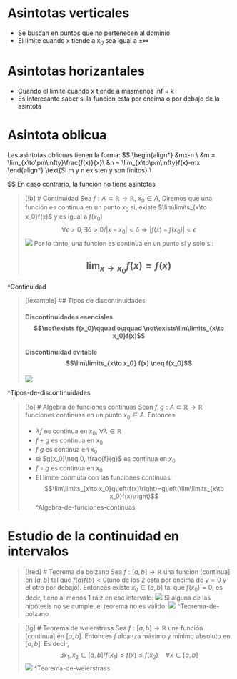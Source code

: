 # Asintotas verticales
- Se buscan en puntos que no pertenecen al dominio
- El limite cuando x tiende a x$_0$ sea igual a $\pm\infty$   

# Asintotas horizantales
- Cuando el limite cuando x tiende a masmenos inf = k
- Es interesante saber si la funcion esta por encima o por debajo de la asintota
# Asintota oblicua
Las asintotas oblicuas tienen la forma:
$$ \begin{align*}
&mx-n \\
&m = \lim_{x\to\pm\infty}\frac{f(x)}{x}\\
&n = \lim_{x\to\pm\infty}f(x)-mx
\end{align*}
\text{Si m y n existen y son finitos} \\

$$
En caso contrario, la función no tiene asintotas


> [!b] # Continuidad
> Sea $f:A\subset\mathbb{R}\to\mathbb{R},\ x_0\in A$, Diremos que una función es continua en un punto $x_0$ si, existe $\lim\limits_{x\to x_0}f(x)$ y es igual a $f(x_0)$ 
 >$$\forall\epsilon>0,\exists\delta>0\Big/|x-x_0|<\delta\Rightarrow|f(x)-f(x_0)|<\epsilon$$  <img src="https://upload.wikimedia.org/wikipedia/commons/thumb/d/d1/L%C3%ADmite_01.svg/250px-L%C3%ADmite_01.svg.png" class="center">
> Por lo tanto, una funcion es continua en un punto si y solo si:
> ## $$\lim_{x\to x_0} f(x) = f(x)$$
^Continuidad


> [!example] ## Tipos de discontinuidades
> #### Discontinuidades esenciales $$\not\exists f(x_0)\qquad o\qquad \not\exists\lim\limits_{x\to x_0}f(x)$$
> #### Discontinuidad evitable$$\lim\limits_{x\to x_0} f(x) \neq f(x_0)$$
> <img src="https://luishervella.github.io/JB_Calculo1_UDC/_images/cap3_discontinuidades.png" class="center">
^Tipos-de-discontinuidades

> [!o] # Algebra de funciones continuas
> Sean $f,g:A\subset\mathbb{R}\to\mathbb{R}$ funciones continuas en un punto $x_0\in A$. Entonces
> - $\lambda f$ es continua en $x_0,\ \forall\lambda\in\mathbb{R}$
> - $f\pm g$ es continua en $x_0$
> - $f\ g$ es continua en $x_0$
> - si $g(x_0)\neq 0, \frac{f}{g}$ es continua en $x_0$
> - $f\circ g$ es continua en $x_0$
> - El limite conmuta con las funciones continuas: $$\lim\limits_{x\to x_0}g\left(f(x)\right)=g\left(\lim\limits_{x\to x_0}f(x)\right)$$
^Algebra-de-funciones-continuas

# Estudio de la continuidad en intervalos
> [!red] # Teorema de bolzano
> Sea $f:[a,b]\to\mathbb{R}$ una función [continua] en $[a,b]$ tal que $f(a)f(b)<0$(uno de los 2 esta por encima de $y=0$ y el otro por debajo). Entonces existe $x_0\in(a,b)$ tal que $f(x_0)=0$, es decir, tiene al menos 1 raiz en ese intervalo:
> <img src="https://luishervella.github.io/JB_Calculo1_UDC/_images/cap3_bolzano_1_2.png" class="center">
> Si alguna de las hipótesis no se cumple, el teorema no es valido:
> <img src="https://luishervella.github.io/JB_Calculo1_UDC/_images/cap3_bolzano_3.png" class="center"> 
^Teorema-de-bolzano


> [!g] # Teorema de weierstrass
> Sea $f:[a,b]\to\mathbb{R}$ una función [continua] en $[a,b]$. Entonces $f$ alcanza máximo y mínimo absoluto en $[a,b]$. Es decir, $$\exists x_1, x_2\in[a,b]\Big/f(x_1)\leq f(x)\leq f(x_2)\quad \forall x\in[a,b]$$
> <img src="https://luishervella.github.io/JB_Calculo1_UDC/_images/cap3_Weierstrass.png" class="center">
^Teorema-de-weierstrass